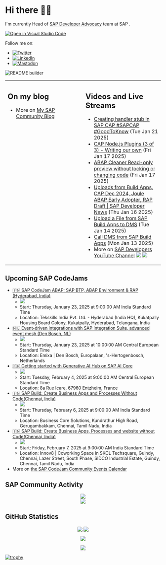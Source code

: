 
# Hi there 👋🏼

I'm currently Head of [SAP Developer Advocacy](https://developers.sap.com/developer-advocates.html) team at SAP .

[![Open in Visual Studio Code](https://img.shields.io/badge/Made%20for-VSCode-1f425f.svg)](https://github.dev/jung-thomas/jung-thomas)

Follow me on:
- <a href="https://twitter.com/thomas_jung"><img alt="Twitter" src="https://img.shields.io/badge/thomas_jung-%231DA1F2.svg?style=for-the-badge&logo=Twitter&logoColor=white"/></a>
- <a href="https://www.linkedin.com/in/thomasjungsap/"><img alt="LinkedIn" src="https://img.shields.io/badge/linkedin-%230077B5.svg?style=for-the-badge&logo=linkedin&logoColor=white"/></a>
- <a rel="me" href="https://mastodon.cloud/@thomas_jung"><img alt="Mastodon" src="https://img.shields.io/mastodon/follow/109262551990174478?domain=https%3A%2F%2Fmastodon.cloud%2F&style=social"/></a>

![README builder](https://github.com/jung-thomas/jung-thomas/workflows/README%20builder/badge.svg)

<table><tr><td valign="top" width="50%">
 
## On my blog
- More on [My SAP Community Blog](https://community.sap.com/t5/user/viewprofilepage/user-id/139)
</td>
  
<td valign="top" width="50%">
  
## Videos and Live Streams
- [Creating handler stub in SAP CAP #SAPCAP #GoodToKnow](https://www.youtube.com/watch?v=0C-CcBKX1hI) (Tue Jan 21 2025)
- [CAP Node.js Plugins (3 of 3) - Writing our own](https://www.youtube.com/watch?v=hi7NXlMl3iU) (Fri Jan 17 2025)
- [ABAP Cleaner Read-only preview without locking or changing code](https://www.youtube.com/watch?v=Psg9VIDHrd8) (Fri Jan 17 2025)
- [Uploads from Build Apps, CAP Dec 2024, Joule ABAP Early Adopter, RAP Draft | SAP Developer News](https://www.youtube.com/watch?v=BZdboT6EdZw) (Thu Jan 16 2025)
- [Upload a File from SAP Build Apps to DMS](https://www.youtube.com/watch?v=gIW_tHOaNuY) (Tue Jan 14 2025)
- [Call DMS from SAP Build Apps](https://www.youtube.com/watch?v=SJt_BzctwbI) (Mon Jan 13 2025)
- More on [SAP Developers YouTube Channel](https://www.youtube.com/channel/UCNfmelKDrvRmjYwSi9yvrMg) ![](https://img.shields.io/youtube/channel/views/UCNfmelKDrvRmjYwSi9yvrMg) ![](https://img.shields.io/youtube/channel/subscribers/UCNfmelKDrvRmjYwSi9yvrMg)
</td></tr></table>

## Upcoming SAP CodeJams
- [🇮🇳 SAP CodeJam ABAP: SAP BTP, ABAP Environment & RAP (Hyderabad, India)](https://community.sap.com/t5/sap-codejam/sap-codejam-abap-sap-btp-abap-environment-amp-rap-hyderabad-india/ev-p/13962498)
  - <img src="https://community.sap.com/t5/image/serverpage/image-id/201132i697B3064AA8635C1/image-size/thumb?v=v2&px=150" />
  - Start: Thursday, January 23, 2025 at 9:00:00 AM India Standard Time
  - Location: Tekskills India Pvt. Ltd. - Hyderabad (India HQ), Kukatpally Housing Board Colony, Kukatpally, Hyderabad, Telangana, India
- [🇳🇱 Event-driven integrations with SAP Integration Suite, advanced event mesh (Den Bosch, NL)](https://community.sap.com/t5/sap-codejam/event-driven-integrations-with-sap-integration-suite-advanced-event-mesh/ev-p/13921793)
  - <img src="https://community.sap.com/t5/image/serverpage/image-id/105415i052CC3F6FF50A0FC/image-size/thumb?v=v2&px=150" />
  - Start: Thursday, January 23, 2025 at 10:00:00 AM Central European Standard Time
  - Location: Emixa | Den Bosch, Europalaan, 's-Hertogenbosch, Netherlands
- [🇫🇷 Getting started with Generative AI Hub on SAP AI Core](https://community.sap.com/t5/sap-codejam/getting-started-with-generative-ai-hub-on-sap-ai-core/ev-p/13962693)
  - <img src="https://community.sap.com/t5/image/serverpage/image-id/201175i9DACFA07FA2237BA/image-size/thumb?v=v2&px=150" />
  - Start: Tuesday, February 4, 2025 at 9:00:00 AM Central European Standard Time
  - Location: 8a Rue Icare, 67960 Entzheim, France
- [🇮🇳 SAP Build: Create Business Apps and Processes Without Code(Chennai, India)](https://community.sap.com/t5/sap-codejam/sap-build-create-business-apps-and-processes-without-code-chennai-india/ev-p/13987701)
  - <img src="https://community.sap.com/t5/image/serverpage/image-id/139411i4D4B2C159632ECD9/image-size/thumb?v=v2&px=150" />
  - Start: Thursday, February 6, 2025 at 9:00:00 AM India Standard Time
  - Location: Business Core Solutions, Kundrathur High Road, Gerugambakkam, Chennai, Tamil Nadu, India
- [🇮🇳 SAP Build: Create Business Apps, Processes and website without Code(Chennai, India)](https://community.sap.com/t5/sap-codejam/sap-build-create-business-apps-processes-and-website-without-code-chennai/ev-p/13987802)
  - <img src="https://community.sap.com/t5/image/serverpage/image-id/212974i8FE0F1EF3DAA6247/image-size/thumb?v=v2&px=150" />
  - Start: Friday, February 7, 2025 at 9:00:00 AM India Standard Time
  - Location: Innov8 | Coworking Space in SKCL Techsquare, Guindy, Chennai, Lazer Street, South Phase, SIDCO Industrial Estate, Guindy, Chennai, Tamil Nadu, India
- More on [the SAP CodeJam Community Events Calendar](https://groups.community.sap.com/t5/sap-codejam/eb-p/codejam-events)

## SAP Community Activity
<p align = "center">
<a href="https://community.sap.com/t5/user/viewprofilepage/user-id/139">
  <img align="center" src="https://devrel-tools-prod-scn-badges-srv.cfapps.eu10.hana.ondemand.com/activity/139" />
</a>
</br>
<a href="https://community.sap.com/t5/user/viewprofilepage/user-id/139">
  <img align="center" src="https://devrel-tools-prod-scn-badges-srv.cfapps.eu10.hana.ondemand.com/showcaseBadges/139/1570/674/384/900/390" />
</a>
</p>

## GitHub Statistics
<p align = "center">
<a href="https://github.com/anuraghazra/github-readme-stats">
  <img align="center" src="https://github-readme-stats.vercel.app/api?username=jung-thomas&count_private=true&show_icons=true&theme=dark&line_height=27" />
</a>
<a href="https://github.com/anuraghazra/github-readme-stats">
  <img align="center" src="https://github-readme-stats.vercel.app/api/top-langs/?username=jung-thomas&show_icons=true&theme=dark" />
</a>
</p>

<p align = "center">
 <img  src="https://github-readme-streak-stats.herokuapp.com/?user=jung-thomas&show_icons=true&locale=en&layout=compact&theme=dark&line_height=0" />
</p> 

<p align = "center">
 <img src="https://activity-graph.herokuapp.com/graph?username=jung-thomas&theme=redical">
</p> 

[![trophy](https://github-profile-trophy.vercel.app/?username=jung-thomas&theme=onedark)](https://github.com/ryo-ma/github-profile-trophy)


